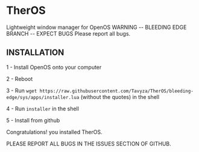 # TherOS
Lightweight window manager for OpenOS
WARNING -- BLEEDING EDGE BRANCH -- EXPECT BUGS
Please report all bugs.

## INSTALLATION

1 - Install OpenOS onto your computer

2 - Reboot

3 - Run ```wget https://raw.githubusercontent.com/Tavyza/TherOS/bleeding-edge/sys/apps/installer.lua``` (without the quotes) in the shell

4 - Run ```installer``` in the shell

5 - Install from github

Congratulations! you installed TherOS.

PLEASE REPORT ALL BUGS IN THE ISSUES SECTION OF GITHUB.
